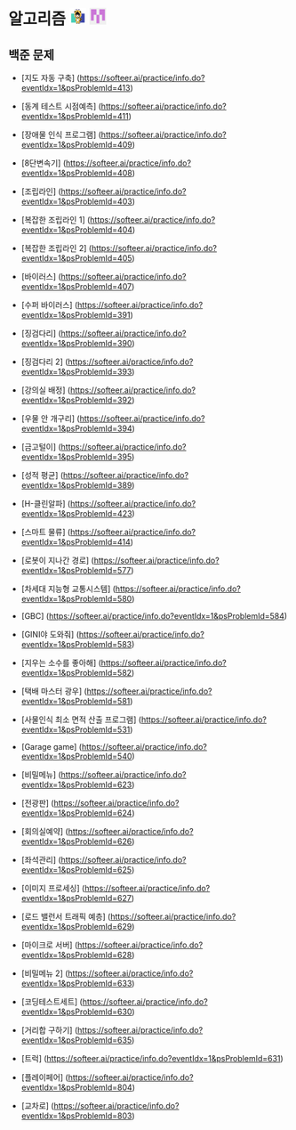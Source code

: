 # 알고리즘 <img src="./md-images/elwlahd555.png" height = "30" width="30"> <img src="./md-images/universooa.png" height = "30" width="30">

## 백준 문제

- [지도 자동 구축] (https://softeer.ai/practice/info.do?eventIdx=1&psProblemId=413)

- [동계 테스트 시점예측] (https://softeer.ai/practice/info.do?eventIdx=1&psProblemId=411)

- [장애물 인식 프로그램] (https://softeer.ai/practice/info.do?eventIdx=1&psProblemId=409)

- [8단변속기] (https://softeer.ai/practice/info.do?eventIdx=1&psProblemId=408)

- [조립라인] (https://softeer.ai/practice/info.do?eventIdx=1&psProblemId=403)

- [복잡한 조립라인 1] (https://softeer.ai/practice/info.do?eventIdx=1&psProblemId=404)

- [복잡한 조립라인 2] (https://softeer.ai/practice/info.do?eventIdx=1&psProblemId=405)

- [바이러스] (https://softeer.ai/practice/info.do?eventIdx=1&psProblemId=407)

- [수퍼 바이러스] (https://softeer.ai/practice/info.do?eventIdx=1&psProblemId=391)

- [징검다리] (https://softeer.ai/practice/info.do?eventIdx=1&psProblemId=390)

- [징검다리 2] (https://softeer.ai/practice/info.do?eventIdx=1&psProblemId=393)

- [강의실 배정] (https://softeer.ai/practice/info.do?eventIdx=1&psProblemId=392)

- [우물 안 개구리] (https://softeer.ai/practice/info.do?eventIdx=1&psProblemId=394)

- [금고털이] (https://softeer.ai/practice/info.do?eventIdx=1&psProblemId=395)

- [성적 평균] (https://softeer.ai/practice/info.do?eventIdx=1&psProblemId=389)

- [H-클린알파] (https://softeer.ai/practice/info.do?eventIdx=1&psProblemId=423)

- [스마트 물류] (https://softeer.ai/practice/info.do?eventIdx=1&psProblemId=414)

- [로봇이 지나간 경로] (https://softeer.ai/practice/info.do?eventIdx=1&psProblemId=577)

- [차세대 지능형 교통시스템] (https://softeer.ai/practice/info.do?eventIdx=1&psProblemId=580)

- [GBC] (https://softeer.ai/practice/info.do?eventIdx=1&psProblemId=584)

- [GINI야 도와줘] (https://softeer.ai/practice/info.do?eventIdx=1&psProblemId=583)

- [지우는 소수를 좋아해] (https://softeer.ai/practice/info.do?eventIdx=1&psProblemId=582)

- [택배 마스터 광우] (https://softeer.ai/practice/info.do?eventIdx=1&psProblemId=581)

- [사물인식 최소 면적 산출 프로그램] (https://softeer.ai/practice/info.do?eventIdx=1&psProblemId=531)

- [Garage game] (https://softeer.ai/practice/info.do?eventIdx=1&psProblemId=540)

- [비밀메뉴] (https://softeer.ai/practice/info.do?eventIdx=1&psProblemId=623)

- [전광판] (https://softeer.ai/practice/info.do?eventIdx=1&psProblemId=624)

- [회의실예약] (https://softeer.ai/practice/info.do?eventIdx=1&psProblemId=626)

- [좌석관리] (https://softeer.ai/practice/info.do?eventIdx=1&psProblemId=625)

- [이미지 프로세싱] (https://softeer.ai/practice/info.do?eventIdx=1&psProblemId=627)

- [로드 밸런서 트래픽 예층] (https://softeer.ai/practice/info.do?eventIdx=1&psProblemId=629)

- [마이크로 서버] (https://softeer.ai/practice/info.do?eventIdx=1&psProblemId=628)

- [비밀메뉴 2] (https://softeer.ai/practice/info.do?eventIdx=1&psProblemId=633)

- [코딩테스트세트] (https://softeer.ai/practice/info.do?eventIdx=1&psProblemId=630)

- [거리합 구하기] (https://softeer.ai/practice/info.do?eventIdx=1&psProblemId=635)

- [트럭] (https://softeer.ai/practice/info.do?eventIdx=1&psProblemId=631)

- [플레이페어] (https://softeer.ai/practice/info.do?eventIdx=1&psProblemId=804)

- [교차로] (https://softeer.ai/practice/info.do?eventIdx=1&psProblemId=803)

